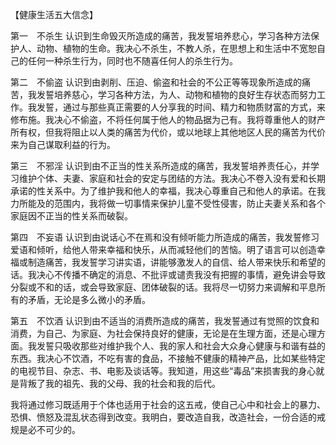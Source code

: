 
【健康生活五大信念】

第一　不杀生
认识到生命毁灭所造成的痛苦，我发誓培养悲心，学习各种方法保护人、动物、植物的生命。我决心不杀生，不教人杀，在思想上和生活中不宽恕自己的任何一种杀生行为，同时也不随喜任何人的杀生行为。

第二　不偷盗
认识到由剥削、压迫、偷盗和社会的不公正等等现象所造成的痛苦，我发誓培养慈心，学习各种方法，为人、动物和植物的良好生存状态而努力工作。我发誓，通过与那些真正需要的人分享我的时间、精力和物质财富的方式，来修布施。我决心不偷盗，不将任何属于他人的物品据为己有。我将尊重他人的财产所有权，但我将阻止以人类的痛苦为代价，或以地球上其他地区人民的痛苦为代价来为自己谋取利益的行为。

第三　不邪淫
认识到由不正当的性关系所造成的痛苦，我发誓培养责任心，并学习维护个体、夫妻、家庭和社会的安定与团结的方法。我决心不卷入没有爱和长期承诺的性关系中。为了维护我和他人的幸福，我决心尊重自己和他人的承诺。在我力所能及的范围内，我将做一切事情来保护儿童不受性侵害，防止夫妻关系和各个家庭因不正当的性关系而破裂。

第四　不妄语
认识到由说话心不在焉和没有倾听能力所造成的痛苦，我发誓修习爱语和倾听，给他人带来幸福和快乐，从而减轻他们的苦恼。明了语言可以创造幸福或制造痛苦，我发誓学习讲实语，讲能够激发人的自信、给人带来快乐和希望的话。我决心不传播不确定的消息、不批评或谴责我没有把握的事情，避免讲会导致分裂或不和的话，或会导致家庭、团体破裂的话。我将尽一切努力来调解和平息所有的矛盾，无论是多么微小的矛盾。

第五　不饮酒
认识到由不适当的消费所造成的痛苦，我发誓通过有觉照的饮食和消费，为自己、为家庭、为社会保持良好的健康，无论是在生理方面，还是心理方面。我发誓只吸收那些对维护我个人、我的家人和社会大众身心健康与和谐有益的东西。我决心不饮酒，不吃有害的食品，不接触不健康的精神产品，比如某些特定的电视节目、杂志、书、电影及谈话等。我知道，用这些“毒品”来损害我的身心就是背叛了我的祖先、我的父母、我的社会和我的后代。

我将通过修习既适用于个体也适用于社会的这五戒，使自己心中和社会上的暴力、恐惧、愤怒及混乱状态得到改变。我明白，要改造自我，改造社会，一份合适的戒规是必不可少的。
